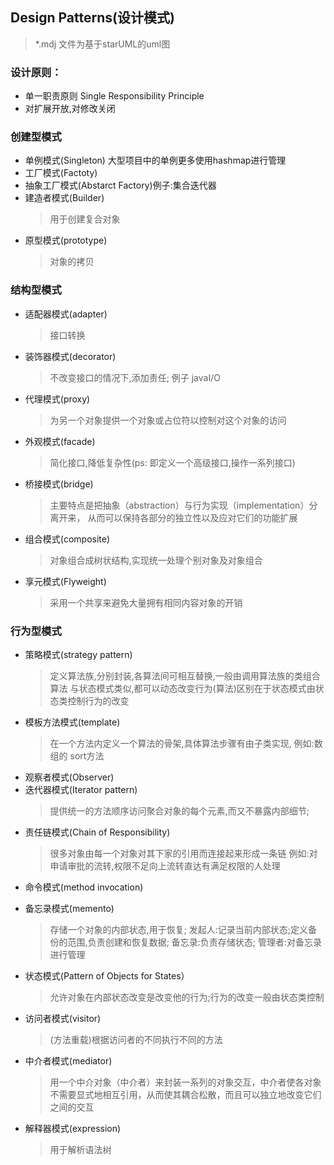 ## Design Patterns(设计模式)

> *.mdj 文件为基于starUML的uml图
### 设计原则：
* 单一职责原则 Single Responsibility Principle
* 对扩展开放,对修改关闭

### 创建型模式
* 单例模式(Singleton) 大型项目中的单例更多使用hashmap进行管理
* 工厂模式(Factoty)
* 抽象工厂模式(Abstarct Factory)例子:集合迭代器
* 建造者模式(Builder)
    >用于创建复合对象
* 原型模式(prototype)
    >对象的拷贝

### 结构型模式
* 适配器模式(adapter)
    >接口转换
* 装饰器模式(decorator)
    >不改变接口的情况下,添加责任;
     例子 javaI/O
* 代理模式(proxy)
    >为另一个对象提供一个对象或占位符以控制对这个对象的访问
    
* 外观模式(facade)
    >简化接口,降低复杂性(ps: 即定义一个高级接口,操作一系列接口)
* 桥接模式(bridge)
    >主要特点是把抽象（abstraction）与行为实现（implementation）分离开来，
    从而可以保持各部分的独立性以及应对它们的功能扩展
* 组合模式(composite)
    >对象组合成树状结构,实现统一处理个别对象及对象组合
* 享元模式(Flyweight)
    >采用一个共享来避免大量拥有相同内容对象的开销
    
### 行为型模式
* 策略模式(strategy pattern)
    > 定义算法族,分别封装,各算法间可相互替换,一般由调用算法族的类组合算法
    与状态模式类似,都可以动态改变行为(算法)区别在于状态模式由状态类控制行为的改变
* 模板方法模式(template)
    >在一个方法内定义一个算法的骨架,具体算法步骤有由子类实现,
    例如:数组的 sort方法
* 观察者模式(Observer)
* 迭代器模式(Iterator pattern)
    >提供统一的方法顺序访问聚合对象的每个元素,而又不暴露内部细节;
* 责任链模式(Chain of Responsibility)
    >很多对象由每一个对象对其下家的引用而连接起来形成一条链
    例如:对申请审批的流转,权限不足向上流转直达有满足权限的人处理
* 命令模式(method invocation)
    > 
* 备忘录模式(memento)
    >存储一个对象的内部状态,用于恢复;
    发起人:记录当前内部状态;定义备份的范围,负责创建和恢复数据;
    备忘录:负责存储状态;
    管理者:对备忘录进行管理
* 状态模式(Pattern of Objects for States）
    >允许对象在内部状态改变是改变他的行为;行为的改变一般由状态类控制
* 访问者模式(visitor)
    >(方法重载)根据访问者的不同执行不同的方法
* 中介者模式(mediator)
    >用一个中介对象（中介者）来封装一系列的对象交互，中介者使各对象不需要显式地相互引用，从而使其耦合松散，而且可以独立地改变它们之间的交互
* 解释器模式(expression)
    >用于解析语法树